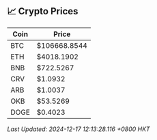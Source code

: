 ## 📈 Crypto Prices

| Coin | Price |
| ---- | ----- |
| BTC | $106668.8544 |
| ETH | $4018.1902 |
| BNB | $722.5267 |
| CRV | $1.0932 |
| ARB | $1.0037 |
| OKB | $53.5269 |
| DOGE | $0.4023 |

_Last Updated: 2024-12-17 12:13:28.116 +0800 HKT_